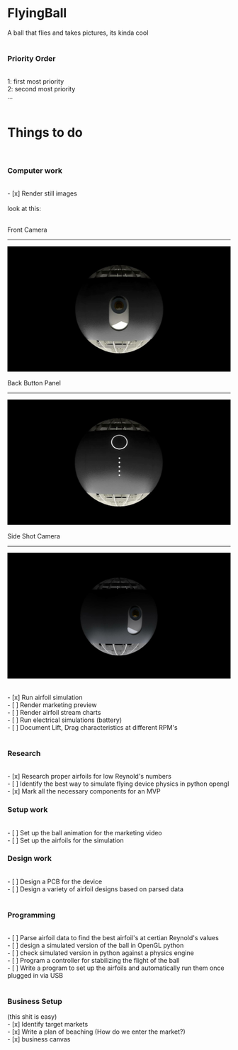 # FlyingBall
A ball that flies and takes pictures, its kinda cool<br/>
<br/>
<h3>Priority Order</h3><br/>
1: first most priority <br/>
2: second most priority<br/>
...<br/>
<br/>
<h1>Things to do</h1>
<br/>
<h3>Computer work</h3><br/>
- [x] Render still images<br/>
<br/>
look at this:<br/>
<br/>
<p>Front Camera</p>
<hr></hr>

![alt tag](images/IMG_1647.JPG?raw=true "Picture of the Ball #1")

<p>Back Button Panel</p>
<hr></hr>

![alt tag](images/IMG_1648.JPG?raw=true "Picture of the Ball #2")

<p>Side Shot Camera</p>
<hr></hr>

![alt tag](images/IMG_1650.JPG?raw=true "Picture of the Ball #2")

<br/>
- [x] Run airfoil simulation <br/>
- [ ] Render marketing preview<br/>
- [ ] Render airfoil stream charts<br/>
- [ ] Run electrical simulations (battery)<br/>
- [ ] Document Lift, Drag characteristics at different RPM's<br/>
<br/>
<h3>Research</h3><br/>
- [x] Research proper airfoils for low Reynold's numbers<br/>
- [ ] Identify the best way to simulate flying device physics in python opengl<br/>
- [x] Mark all the necessary components for an MVP<br/>
<h3>Setup work</h3><br/>
- [ ] Set up the ball animation for the marketing video<br/>
- [ ] Set up the airfoils for the simulation
<br/>
<h3>Design work</h3><br/>
- [ ] Design a PCB for the device<br/>
- [ ] Design a variety of airfoil designs based on parsed data<br/>
<br/>
<h3>Programming</h3><br/>
- [ ] Parse airfoil data to find the best airfoil's at certian Reynold's values<br/>
- [ ] design a simulated version of the ball in OpenGL python<br/>
- [ ] check simulated version in python against a physics engine<br/>
- [ ] Program a controller for stabilizing the flight of the ball<br/>
- [ ] Write a program to set up the airfoils and automatically run them once plugged in via USB<br/>
<br/>
<h3>Business Setup</h3>
(this shit is easy)
<br/>
- [x] Identify target markets<br/>
- [x] Write a plan of beaching (How do we enter the market?)<br/>
- [x] business canvas<br/>
<br/>
